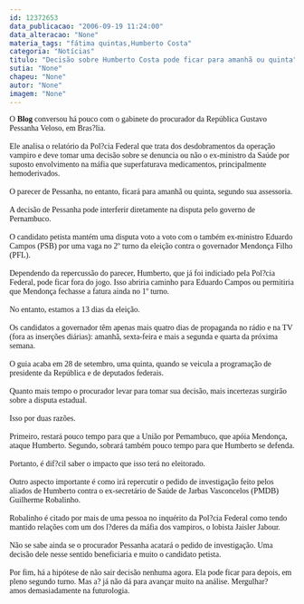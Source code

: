 ```yaml
---
id: 12372653
data_publicacao: "2006-09-19 11:24:00"
data_alteracao: "None"
materia_tags: "fátima quintas,Humberto Costa"
categoria: "Notícias"
titulo: "Decisão sobre Humberto Costa pode ficar para amanhã ou quinta"
sutia: "None"
chapeu: "None"
autor: "None"
imagem: "None"
---
```

<p><FONT face=Verdana>O <STRONG>Blog</STRONG> conversou há pouco com o gabinete do procurador da República Gustavo Pessanha Veloso, em Bras?lia. <BR><BR>Ele analisa o relatório da Pol?cia Federal que trata dos desdobramentos da operação vampiro e deve tomar uma decisão sobre se denuncia ou não o ex-ministro da Saúde por suposto envolvimento na máfia que superfaturava medicamentos, principalmente hemoderivados.<BR><BR>O parecer de Pessanha, no entanto, ficará para amanhã ou quinta, segundo sua assessoria.<BR><BR>A decisão de Pessanha pode interferir diretamente na disputa pelo governo de Pernambuco. <BR><BR>O candidato petista mantém uma disputa voto a voto com o também ex-ministro Eduardo Campos (PSB) por uma vaga no 2º turno da eleição contra o governador Mendonça Filho (PFL).<BR><BR>Dependendo da repercussão do parecer, Humberto, que já foi indiciado pela Pol?cia Federal, pode ficar fora do jogo. Isso abriria caminho para Eduardo Campos ou permitiria que Mendonça fechasse a fatura ainda no 1º turno.<BR><BR>No entanto, estamos a 13 dias da eleição. <BR><BR>Os candidatos a governador têm apenas mais quatro dias de propaganda no rádio e na TV (fora as inserções diárias): amanhã, sexta-feira e mais a segunda e quarta da próxima semana. <BR><BR>O guia acaba em 28 de setembro, uma quinta, quando se veicula a programação de presidente da República e de deputados federais.<BR><BR>Quanto mais tempo o procurador levar para tomar sua decisão, mais incertezas surgirão sobre a disputa estadual.<BR><BR>Isso por duas razões. <BR><BR>Primeiro, restará pouco tempo para que a União por Pernambuco, que apóia Mendonça, ataque Humberto. Segundo, sobrará também pouco tempo para que Humberto se defenda.<BR><BR>Portanto, é dif?cil saber o impacto que isso terá no eleitorado.<BR><BR>Outro aspecto importante é como irá repercutir o pedido de investigação feito pelos aliados de Humberto contra o ex-secretário de Saúde de Jarbas Vasconcelos (PMDB) Guilherme Robalinho.<BR><BR>Robalinho é citado por mais de uma pessoa no inquérito da Pol?cia Federal como tendo mantido relações com um dos l?deres da máfia dos vampiros, o lobista Jaisler Jabour.<BR><BR>Não se sabe ainda se o procurador Pessanha acatará o pedido de investigação. Uma decisão dele nesse sentido beneficiaria e muito o candidato petista.<BR><BR>Por fim, há a hipótese de não sair decisão nenhuma agora. Ela pode ficar para depois, em pleno segundo turno. Mas a? já não dá para avançar muito na análise. Mergulhar?amos&nbsp;demasiadamente na futurologia.</FONT> </p>
